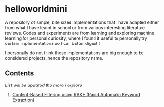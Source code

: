 # helloworldmini
A repository of simple, bite sized implementations that I have adapted either from what I have learnt in school or from various interesting literature reviews. Codes and experiments are from learning and exploring machine learning for personal curiosity, where I found it useful to personally try certain implementations so I can better digest ! 

I personally do not think these implementations are big enough to be considered projects, hence the repository name.


## Contents
_List will be updated the more i explore_
1) [Content-Based Filtering using RAKE (Rapid Automatic Keyword Extraction)](https://github.com/srwang2019/helloworldmini/blob/main/Content%20Based%20filtering%20(Rake).ipynb)
